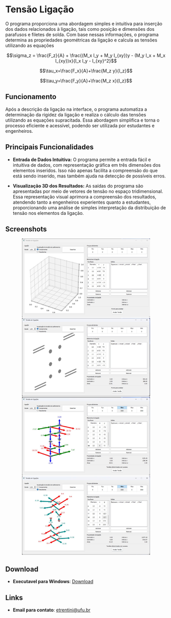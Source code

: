 # Tensão Ligação
O programa proporciona uma abordagem simples e intuitiva para inserção dos dados relacionados à ligação, tais como posição e dimensões dos parafusos e filetes de solda. Com base nessas informações, o programa determina as propriedades geométricas da ligação e calcula as tensões utilizando as equações 

$$\sigma_z = \frac{F_z}{A} + \frac{(M_x I_y + M_y I_{xy})y - (M_y I_x + M_x I_{xy})x}{I_x I_y - I_{xy}^2}$$

$$\tau_x=\frac{F_x}{A}+\frac{M_z y}{I_z}$$ 

$$\tau_y=\frac{F_y}{A}+\frac{M_z x}{I_z}$$

## Funcionamento

Após a descrição da ligação na interface, o programa automatiza a determinação da rigidez da ligação e realiza o cálculo das tensões utilizando as equações supracitada. Essa abordagem simplifica e torna o processo eficiente e acessível, podendo ser utilizada por estudantes e engenheiros.

## Principais Funcionalidades

- **Entrada de Dados Intuitiva:** O programa permite a entrada fácil e intuitiva de dados, com representação gráfica em três dimensões dos elementos inseridos. Isso não apenas facilita a compreensão do que está sendo inserido, mas também ajuda na detecção de possíveis erros.

- **Visualização 3D dos Resultados:** As saídas do programa são apresentadas por meio de vetores de tensão no espaço tridimensional. Essa representação visual aprimora a compreensão dos resultados, atendendo tanto a engenheiros experientes quanto a estudantes, proporcionando uma análise de simples interpretação da distribuição de tensão nos elementos da ligação.

## Screenshots
<p align="center">
  <img src="Screenshots/Screenshot_1.jpg" width="400" title="screenshot1">
  <img src="Screenshots//Screenshot_2.jpg" width="400" title="screenshot2">
  <img src="Screenshots//Screenshot_3.jpg" width="400" title="screenshot3">
  <img src="Screenshots//Screenshot_4.jpg" width="400" title="screenshot4">
</p>

## Download
* __Executavel para Windows__: [Download](https://github.com/EVWTRENTINI/TensaoLigacao/releases/download/v1.0/main.rar) 

## Links
* __Email para contato__: [etrentini@ufu.br](mailto:etrentini@ufu.br)


